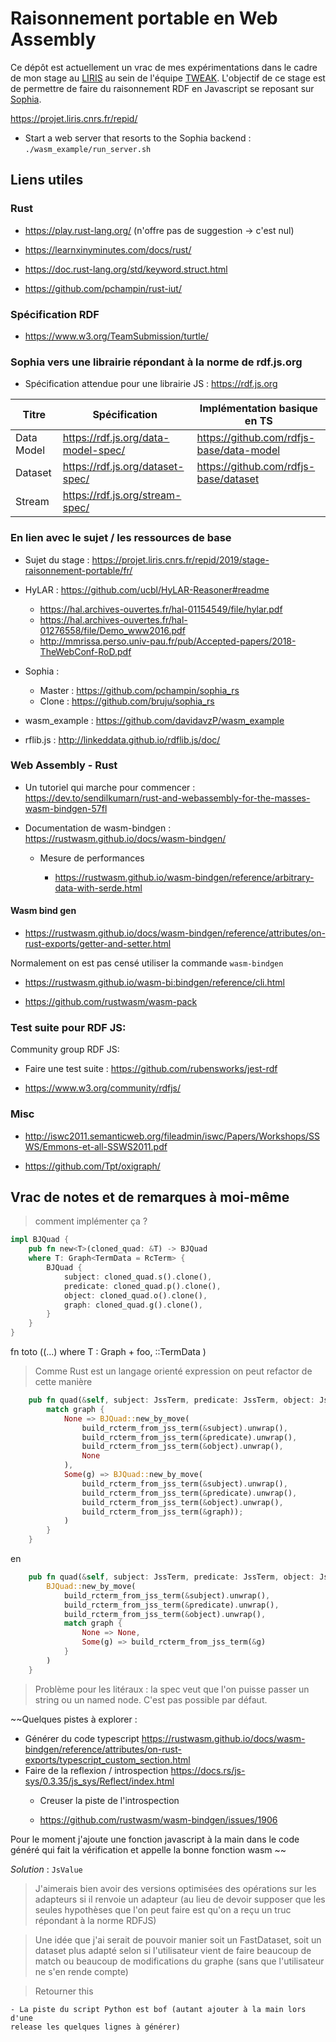 # Raisonnement portable en Web Assembly

Ce dépôt est actuellement un vrac de mes expérimentations dans le cadre de mon
stage au [LIRIS](https://liris.cnrs.fr/) au sein de l'équipe
[TWEAK](https://liris.cnrs.fr/equipe/tweak). L'objectif de ce stage est de
permettre de faire du raisonnement RDF en Javascript se reposant sur
[Sophia](https://github.com/pchampin/sophia_rs).

https://projet.liris.cnrs.fr/repid/


- Start a web server that resorts to the Sophia backend : `./wasm_example/run_server.sh`



## Liens utiles


### Rust

- https://play.rust-lang.org/ (n'offre pas de suggestion -> c'est nul)

- https://learnxinyminutes.com/docs/rust/

- https://doc.rust-lang.org/std/keyword.struct.html

- https://github.com/pchampin/rust-iut/


### Spécification RDF

- https://www.w3.org/TeamSubmission/turtle/





### Sophia vers une librairie répondant à la norme de rdf.js.org

- Spécification attendue pour une librairie JS : https://rdf.js.org

|   Titre    |            Spécification            |       Implémentation basique en TS       |
| ---------- | ----------------------------------- | ---------------------------------------- |
| Data Model | https://rdf.js.org/data-model-spec/ | https://github.com/rdfjs-base/data-model |
| Dataset    | https://rdf.js.org/dataset-spec/    | https://github.com/rdfjs-base/dataset    |
| Stream     | https://rdf.js.org/stream-spec/     |                                          |





### En lien avec le sujet / les ressources de base

- Sujet du stage : https://projet.liris.cnrs.fr/repid/2019/stage-raisonnement-portable/fr/

- HyLAR : https://github.com/ucbl/HyLAR-Reasoner#readme
    - https://hal.archives-ouvertes.fr/hal-01154549/file/hylar.pdf
    - https://hal.archives-ouvertes.fr/hal-01276558/file/Demo_www2016.pdf
    - http://mmrissa.perso.univ-pau.fr/pub/Accepted-papers/2018-TheWebConf-RoD.pdf

- Sophia :
    - Master : https://github.com/pchampin/sophia_rs
    - Clone : https://github.com/bruju/sophia_rs

- wasm_example : https://github.com/davidavzP/wasm_example

- rflib.js : http://linkeddata.github.io/rdflib.js/doc/



### Web Assembly - Rust

- Un tutoriel qui marche pour commencer : https://dev.to/sendilkumarn/rust-and-webassembly-for-the-masses-wasm-bindgen-57fl

- Documentation de wasm-bindgen : https://rustwasm.github.io/docs/wasm-bindgen/

    - Mesure de performances
    
        - https://rustwasm.github.io/wasm-bindgen/reference/arbitrary-data-with-serde.html


#### Wasm bind gen


- https://rustwasm.github.io/docs/wasm-bindgen/reference/attributes/on-rust-exports/getter-and-setter.html

Normalement on est pas censé utiliser la commande `wasm-bindgen`

- https://rustwasm.github.io/wasm-bi:bindgen/reference/cli.html
    
- https://github.com/rustwasm/wasm-pack


### Test suite pour RDF JS:

Community group RDF JS:

- Faire une test suite : https://github.com/rubensworks/jest-rdf

- https://www.w3.org/community/rdfjs/



### Misc

- http://iswc2011.semanticweb.org/fileadmin/iswc/Papers/Workshops/SSWS/Emmons-et-all-SSWS2011.pdf


- https://github.com/Tpt/oxigraph/


## Vrac de notes et de remarques à moi-même


> comment implémenter ça ?

```rust
impl BJQuad {
    pub fn new<T>(cloned_quad: &T) -> BJQuad 
    where T: Graph<TermData = RcTerm> {
        BJQuad {
            subject: cloned_quad.s().clone(),
            predicate: cloned_quad.p().clone(),
            object: cloned_quad.o().clone(),
            graph: cloned_quad.g().clone(),
        }
    }
}
```

fn toto (<T>(...) where
T : Graph + foo,
<T as Graph>::TermData
)

> Comme Rust est un langage orienté expression on peut refactor de cette
manière 

```rust
    pub fn quad(&self, subject: JssTerm, predicate: JssTerm, object: JssTerm, graph: Option<JssTerm>) -> BJQuad {
        match graph {
            None => BJQuad::new_by_move(
                build_rcterm_from_jss_term(&subject).unwrap(),
                build_rcterm_from_jss_term(&predicate).unwrap(),
                build_rcterm_from_jss_term(&object).unwrap(),
                None
            ),
            Some(g) => BJQuad::new_by_move(
                build_rcterm_from_jss_term(&subject).unwrap(),
                build_rcterm_from_jss_term(&predicate).unwrap(),
                build_rcterm_from_jss_term(&object).unwrap(),
                build_rcterm_from_jss_term(&graph));
            )
        }
    }
```

en

```rust
    pub fn quad(&self, subject: JssTerm, predicate: JssTerm, object: JssTerm, graph: Option<JssTerm>) -> BJQuad {
        BJQuad::new_by_move(
            build_rcterm_from_jss_term(&subject).unwrap(),
            build_rcterm_from_jss_term(&predicate).unwrap(),
            build_rcterm_from_jss_term(&object).unwrap(),
            match graph {
                None => None,
                Some(g) => build_rcterm_from_jss_term(&g)
            }
        )
    }
```

> Problème pour les litéraux : la spec veut que l'on puisse passer un string ou
un named node. C'est pas possible par défaut.

~~Quelques pistes à explorer :

- Générer du code typescript https://rustwasm.github.io/docs/wasm-bindgen/reference/attributes/on-rust-exports/typescript_custom_section.html
- Faire de la reflexion / introspection https://docs.rs/js-sys/0.3.35/js_sys/Reflect/index.html
    - Creuser la piste de l'introspection


    - https://github.com/rustwasm/wasm-bindgen/issues/1906

Pour le moment j'ajoute une fonction javascript à la main dans le code généré
qui fait la vérification et appelle la bonne fonction wasm
~~

*Solution* : `JsValue`


> J'aimerais bien avoir des versions optimisées des opérations sur les
adapteurs si il renvoie un adapteur (au lieu de devoir supposer que les seules
hypothèses que l'on peut faire est qu'on a reçu un truc répondant à la norme
RDFJS)


> Une idée que j'ai serait de pouvoir manier soit un FastDataset, soit un
dataset plus adapté selon si l'utilisateur vient de faire beaucoup de match ou
beaucoup de modifications du graphe (sans que l'utilisateur ne s'en rende
compte)

> Retourner this

    - La piste du script Python est bof (autant ajouter à la main lors d'une
    release les quelques lignes à générer)



